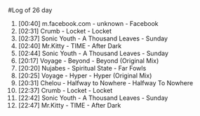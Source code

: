#Log of 26 day

1. [00:40] m.facebook.com - unknown - Facebook
1. [02:31] Crumb - Locket - Locket
1. [02:37] Sonic Youth - A Thousand Leaves - Sunday
1. [02:40] Mr.Kitty - TIME - After Dark
1. [02:44] Sonic Youth - A Thousand Leaves - Sunday
1. [20:17] Voyage - Beyond - Beyond (Original Mix)
1. [20:20] Nujabes - Spiritual State - Far Fowls
1. [20:25] Voyage - Hyper - Hyper (Original Mix)
1. [20:31] Chelou - Halfway to Nowhere - Halfway To Nowhere
1. [22:37] Crumb - Locket - Locket
1. [22:42] Sonic Youth - A Thousand Leaves - Sunday
1. [22:47] Mr.Kitty - TIME - After Dark
